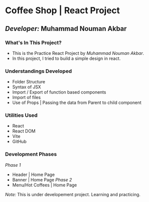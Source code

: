 # Coffee Shop | React Project

## _Developer:_ Muhammad Nouman Akbar

### What's In This Project?

- This is the Practice React Project by _Muhammad Nouman Akbar_.
- In this project, I tried to build a simple design in react.

### Understandings Developed

- Folder Structure
- Syntax of JSX
- Import / Export of function based components
- Import of files
- Use of Props | Passing the data from Parent to child component

### Utilities Used

- React
- React DOM
- Vite
- GitHub

### Development Phases

_Phase 1_

- Header | Home Page
- Banner | Home Page
  _Phase 2_
- Menu/Hot Coffees | Home Page

_Note:_ This is under developement project. Learning and practicing.
